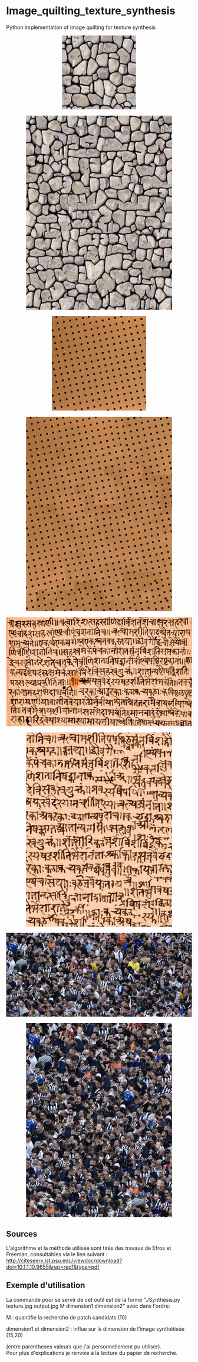 # Image_quilting_texture_synthesis
Python implementation of image quilting for texture synthesis

<p align="center"><img alt="texture1" src="https://github.com/TC5027/Image_quilting_texture_synthesis/blob/master/input/texture1.jpg"></p>
<p align="center"><img alt="texture1" src="https://github.com/TC5027/Image_quilting_texture_synthesis/blob/master/output/output1.jpg"></p>


<p align="center"><img alt="texture1" src="https://github.com/TC5027/Image_quilting_texture_synthesis/blob/master/input/texture2.jpg"></p>
<p align="center"><img alt="texture1" src="https://github.com/TC5027/Image_quilting_texture_synthesis/blob/master/output/output2.jpg"></p>

<p align="center"><img alt="texture1" src="https://github.com/TC5027/Image_quilting_texture_synthesis/blob/master/input/texture3.jpg"></p>
<p align="center"><img alt="texture1" src="https://github.com/TC5027/Image_quilting_texture_synthesis/blob/master/output/output3.jpg"></p>

<p align="center"><img alt="texture1" src="https://github.com/TC5027/Image_quilting_texture_synthesis/blob/master/input/texture4.jpg"></p>
<p align="center"><img alt="texture1" src="https://github.com/TC5027/Image_quilting_texture_synthesis/blob/master/output/output4.jpg"></p>

## Sources

L'algorithme et la méthode utilisée sont tirés des travaux de Efros et Freeman, consultables via le lien suivant : http://citeseerx.ist.psu.edu/viewdoc/download?doi=10.1.1.10.9655&rep=rep1&type=pdf

## Exemple d'utilisation

La commande pour se servir de cet outil est de la forme "./Synthesis.py texture.jpg output.jpg M dimension1 dimension2" avec dans l'ordre:

M : quantifie la recherche de patch candidats (10)

dimension1 et dimension2 : influe sur la dimension de l'image synthétisée (15,20)


(entre parentheses valeurs que j'ai personnellement pu utiliser).    
Pour plus d'explications je renvoie à la lecture du papier de recherche.
